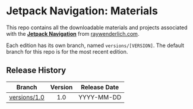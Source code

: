 # Jetpack Navigation: Materials

This repo contains all the downloadable materials and projects associated with the **[Jetpack Navigation](https://www.raywenderlich.com/library)** from [raywenderlich.com](https://www.raywenderlich.com).

Each edition has its own branch, named `versions/[VERSION]`. The default branch for this repo is for the most recent edition.

## Release History

| Branch                                                                                  | Version | Release Date |
| --------------------------------------------------------------------------------------- |:-------:|:------------:|
| [versions/1.0](https://github.com/raywenderlich/video-jpn-materials/tree/versions/1.0) | 1.0     | YYYY-MM-DD   |
